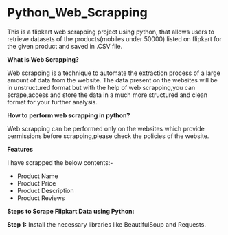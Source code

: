 # Python_Web_Scrapping
This is a flipkart web scrapping project using python, that allows users to retrieve datasets of the products(mobiles under 50000) listed on flipkart for the given product
and saved in .CSV file.

**What is Web Scrapping?**

Web scrapping is a technique to automate the extraction process of a large amount of data from the website. The data present on the websites will be in unstructured format 
but with the help of web scrapping,you can scrape,access and store the data in a much more structured and clean format for your further analysis.

**How to perform web scrapping in python?**

Web scrapping can be performed only on the websites which provide permissions before scrapping,please check the policies of the website.

**Features**

I have scrapped the below contents:-
* Product Name
* Product Price
* Product Description
* Product Reviews

**Steps to Scrape Flipkart Data using Python:**

**Step 1:** Install the necessary libraries like BeautifulSoup and Requests.








